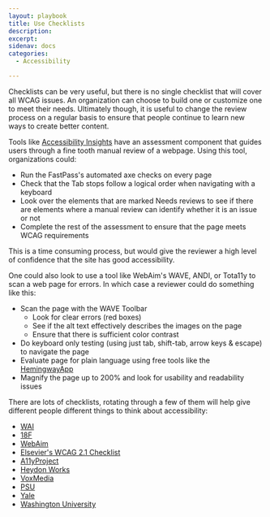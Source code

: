 ```yaml
---
layout: playbook
title: Use Checklists
description: 
excerpt: 
sidenav: docs
categories:
  - Accessibility

---
```


Checklists can be very useful, but there is no single checklist that will cover all WCAG issues. An organization can choose to build one or customize one to meet their needs. Ultimately though, it is useful to change the review process on a regular basis to ensure that people continue to learn new ways to create better content. 

Tools like [Accessibility Insights](https://accessibilityinsights.io/) have an assessment component that guides users through a fine tooth manual review of a webpage. Using this tool, organizations could:

- Run the FastPass's automated axe checks on every page
- Check that the Tab stops follow a logical order when navigating with a keyboard
- Look over the elements that are marked Needs reviews to see if there are elements where a manual review can identify whether it is an issue or not
- Complete the rest of the assessment to ensure that the page meets WCAG requirements

This is a time consuming process, but would give the reviewer a high level of confidence that the site has good accessibility. 

One could also look to use a tool like WebAim's WAVE, ANDI, or Tota11y to scan a web page for errors. In which case a reviewer could do something like this:

- Scan the page with the WAVE Toolbar
    - Look for clear errors (red boxes)
    - See if the alt text effectively describes the images on the page
    - Ensure that there is sufficient color contrast
- Do keyboard only testing (using just tab, shift-tab, arrow keys & escape) to navigate the page
- Evaluate page for plain language using free tools like the [HemingwayApp](http://www.hemingwayapp.com/) 
- Magnify the page up to 200% and look for usability and readability issues

There are lots of checklists, rotating through a few of them will help give different people different things to think about accessibility:
- [WAI](https://www.w3.org/WAI/test-evaluate/preliminary/)
- [18F](https://accessibility.18f.gov/checklist/)
- [WebAim](https://webaim.org/standards/wcag/checklist)
- [Elsevier's WCAG 2.1 Checklist](https://romeo.elsevier.com/accessibility_checklist/)
- [A11yProject](https://www.a11yproject.com/checklist/)
- [Heydon Works](https://github.com/Heydon/inclusive-design-checklist)
- [VoxMedia](http://accessibility.voxmedia.com/)
- [PSU](https://accessibility.psu.edu/checklist/)
- [Yale](https://usability.yale.edu/web-accessibility/articles/wcag2-checklist)
- [Washington University](https://www.washington.edu/accessibility/checklist/)


